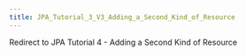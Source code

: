 ```yaml
---
title: JPA_Tutorial_3_V3_Adding_a_Second_Kind_of_Resource
---
```

Redirect to JPA Tutorial 4 - Adding a Second Kind of Resource

